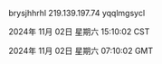 brysjhhrhl 219.139.197.74 yqqlmgsycl

2024年 11月 02日 星期六 15:10:02 CST

2024年 11月 02日 星期六 07:10:02 GMT
